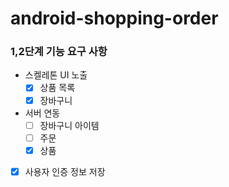# android-shopping-order

### 1,2단계 기능 요구 사항
- 스켈레톤 UI 노출
  - [x] 상품 목록
  - [x] 장바구니
- 서버 연동
  - [ ] 장바구니 아이템
  - [ ] 주문
  - [x] 상품
- [x] 사용자 인증 정보 저장
